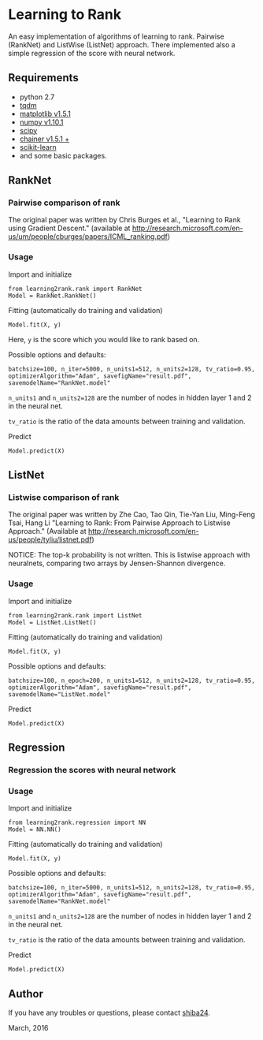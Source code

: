 Learning to Rank
======

An easy implementation of algorithms of learning to rank. Pairwise (RankNet) and ListWise (ListNet) approach. There implemented also a simple regression of the score with neural network.

## Requirements
- python 2.7
- [tqdm](https://github.com/noamraph/tqdm)
- [matplotlib v1.5.1](http://matplotlib.org/)
- [numpy v1.10.1](http://www.numpy.org/)
- [scipy](https://www.scipy.org/)
- [chainer v1.5.1 +](http://chainer.org/)
- [scikit-learn](http://scikit-learn.org/stable/)
- and some basic packages.


## RankNet
### Pairwise comparison of rank

The original paper was written by Chris Burges et al., "Learning to Rank using Gradient Descent." (available at http://research.microsoft.com/en-us/um/people/cburges/papers/ICML_ranking.pdf)

### Usage

Import and initialize

```
from learning2rank.rank import RankNet
Model = RankNet.RankNet()
```

Fitting (automatically do training and validation)

```
Model.fit(X, y)
```
Here, ```y``` is the score which you would like to rank based on.

Possible options and defaults:

```
batchsize=100, n_iter=5000, n_units1=512, n_units2=128, tv_ratio=0.95, optimizerAlgorithm="Adam", savefigName="result.pdf", savemodelName="RankNet.model"
```

```n_units1``` and ```n_units2=128``` are the number of nodes in hidden layer 1 and 2 in the neural net.

```tv_ratio``` is the ratio of the data amounts between training and validation. 

Predict

```
Model.predict(X)
```

## ListNet

### Listwise comparison of rank

The original paper was written by Zhe Cao, Tao Qin, Tie-Yan Liu, Ming-Feng Tsai, Hang Li "Learning to Rank: From Pairwise Approach to Listwise Approach." (Available at http://research.microsoft.com/en-us/people/tyliu/listnet.pdf)

NOTICE:
    The top-k probability is not written.
    This is listwise approach with neuralnets, 
    comparing two arrays by Jensen-Shannon divergence.


### Usage

Import and initialize

```
from learning2rank.rank import ListNet
Model = ListNet.ListNet()
```

Fitting (automatically do training and validation)

```
Model.fit(X, y)
```

Possible options and defaults:

```
batchsize=100, n_epoch=200, n_units1=512, n_units2=128, tv_ratio=0.95, optimizerAlgorithm="Adam", savefigName="result.pdf", savemodelName="ListNet.model"
```

Predict

```
Model.predict(X)
```



## Regression
### Regression the scores with neural network

### Usage

Import and initialize

```
from learning2rank.regression import NN
Model = NN.NN()
```

Fitting (automatically do training and validation)

```
Model.fit(X, y)
```

Possible options and defaults:

```
batchsize=100, n_iter=5000, n_units1=512, n_units2=128, tv_ratio=0.95, optimizerAlgorithm="Adam", savefigName="result.pdf", savemodelName="RankNet.model"
```

```n_units1``` and ```n_units2=128``` are the number of nodes in hidden layer 1 and 2 in the neural net.

```tv_ratio``` is the ratio of the data amounts between training and validation. 

Predict

```
Model.predict(X)
```


## Author

If you have any troubles or questions, please contact [shiba24](https://github.com/shiba24).

March, 2016

